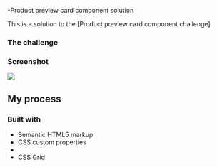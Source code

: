 -Product preview card component solution

This is a solution to the [Product preview card component challenge]





### The challenge



### Screenshot

![](./screenshot.jpg)



## My process

### Built with

- Semantic HTML5 markup
- CSS custom properties
- 
- CSS Grid


